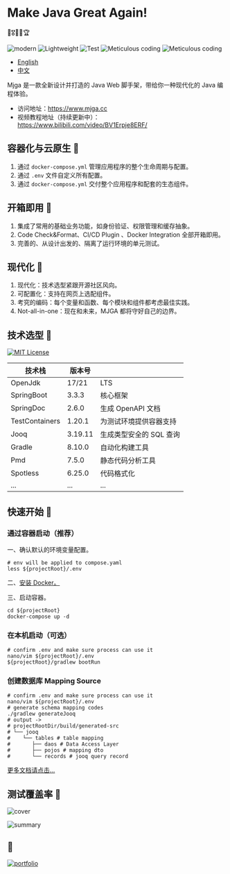 # Make Java Great Again!
🧧🎖️🥇🏅🏆

![modern](https://img.shields.io/badge/Modern-blue) ![Lightweight](https://img.shields.io/badge/Lightweight-green) ![Test](https://img.shields.io/badge/Comprehensive_Testing-yellow) ![Meticulous coding](https://img.shields.io/badge/Meticulous_coding-red) ![Meticulous coding](https://img.shields.io/badge/Not_all_in_one-purple)
- [English](README_EN.md)
- [中文](README_EN.md)

Mjga 是一款全新设计并打造的 Java Web 脚手架，带给你一种现代化的 Java 编程体验。

- 访问地址：https://www.mjga.cc
- 视频教程地址（持续更新中）：https://www.bilibili.com/video/BV1Erpje8ERF/

## 容器化与云原生 🍋

1. 通过 `docker-compose.yml` 管理应用程序的整个生命周期与配置。
2. 通过 `.env` 文件自定义所有配置。
3. 通过 `docker-compose.yml` 交付整个应用程序和配套的生态组件。

## 开箱即用 🍌

1. 集成了常用的基础业务功能，如身份验证、权限管理和缓存抽象。
2. Code Check&Format、CI/CD Plugin 、Docker Integration 全部开箱即用。
3. 完善的、从设计出发的、隔离了运行环境的单元测试。

## 现代化 🍒

1. 现代化：技术选型紧跟开源社区风向。
2. 可配置化：支持在网页上选配组件。
3. 考究的编码：每个变量和函数、每个模块和组件都考虑最佳实践。
4. Not-all-in-one：现在和未来，MJGA 都将守好自己的边界。

## 技术选型 🥝

[![MIT License](https://img.shields.io/badge/License-MIT-green.svg)](https://choosealicense.com/licenses/mit/)

| 技术栈            | 版本号     |                |
|----------------|---------|----------------|
| OpenJdk        | 17/21   | LTS            |
| SpringBoot     | 3.3.3   | 核心框架           |
| SpringDoc      | 2.6.0   | 生成 OpenAPI 文档  |
| TestContainers | 1.20.1  | 为测试环境提供容器支持    |
| Jooq           | 3.19.11 | 生成类型安全的 SQL 查询 |
| Gradle         | 8.10.0  | 自动化构建工具        |
| Pmd            | 7.5.0   | 静态代码分析工具       |
| Spotless       | 6.25.0  | 代码格式化          |
| ...            | ...     | ...            |

## 快速开始 🍉

### 通过容器启动（推荐）

一、确认默认的环境变量配置。

```shell
# env will be applied to compose.yaml
less ${projectRoot}/.env
```

二、[安装 Docker。](https://docs.docker.com/engine/install/)

三、启动容器。

```shell
cd ${projectRoot}
docker-compose up -d
```

### 在本机启动（可选）

```shell
# confirm .env and make sure process can use it
nano/vim ${projectRoot}/.env
${projectRoot}/gradlew bootRun
```

### 创建数据库 Mapping Source

```shell
# confirm .env and make sure process can use it
nano/vim ${projectRoot}/.env
# generate schema mapping codes
./gradlew generateJooq
# output ->
# projectRootDir/build/generated-src
# └── jooq
#    └── tables # table mapping
#       ├── daos # Data Access Layer
#       ├── pojos # mapping dto
#       └── records # jooq query record

```

[更多文档请点击...](https://www.mjga.cc/doc/db-first)

## 测试覆盖率 🍓

![cover](https://www.mjga.cc/report/cover.png)

![summary](https://www.mjga.cc/report/summary.png)

## 🔗

[![portfolio](https://img.shields.io/badge/mjga-000?style=for-the-badge&logo=ko-fi&logoColor=white)](https://www.mjga.cc/)
